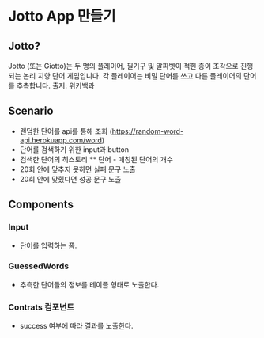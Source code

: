 # Jotto App 만들기

## Jotto?
Jotto (또는 Giotto)는 두 명의 플레이어, 필기구 및 알파벳이 적힌 종이 조각으로 진행되는 논리 지향 단어 게임입니다. 각 플레이어는 비밀 단어를 쓰고 다른 플레이어의 단어를 추측합니다.
출저: 위키백과

## Scenario
* 랜덤한 단어를 api를 통해 조회 (https://random-word-api.herokuapp.com/word)
* 단어를 검색하기 위한 input과 button
* 검색한 단어의 히스토리
** 단어 - 매칭된 단어의 개수
* 20회 안에 맞추지 못하면 실패 문구 노출
* 20회 안에 맞췄다면 성공 문구 노출

## Components
### Input
* 단어를 입력하는 폼.

### GuessedWords
* 추측한 단어들의 정보를 테이플 형태로 노출한다.

### Contrats 컴포넌트
* success 여부에 따라 결과를 노출한다.